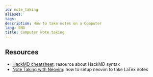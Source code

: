 ```yaml
---
id: note_taking
aliases: 
tags: 
description: How to take notes on a Computer
lang: ENG
title: Computer Note taking
---
```


## Resources

* [HackMD cheatsheet](https://hackmd.io/features?both): resource about HackMD syntax
* [Note Taking with Neovim](https://castel.dev/post/lecture-notes-1/): how to setup neovim to take LaTex notes
